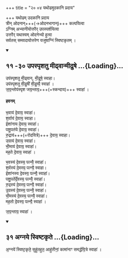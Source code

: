 +++
title = "२० ०४ यथोढमुदकानि प्रदाय"

+++
यथोढम् उदकानि प्रदाय  
त्रीन् ओदनान्+++(→ओदनभागान्)+++ कल्पयित्वा  
ऽग्निम् अभ्यानीयोत्तरैर् उपस्पर्शयित्वा  
उत्तरैर् यथास्वम् ओदनेभ्यो हुत्वा  
सर्वतस् समवदायोत्तरेण यजुषाग्निं स्विष्टकृतम् ।  

<div class="js_include bg-light-yellow" includetitle="false" newlevelforh1="2" unfilled url="/vedAH_yajuH/taittirIyam/sUtram/ApastambaH/gRhyam/ekAgnikANDam/vishvAsa-prastutiH/2_18/11_-30_upaspRshatu_mIDhvAnmIDhuShe.md">
<details open><summary><h2>११ -३० उपस्पृशतु मीढ्वान्मीढुषे ...{Loading}...</h2></summary>


उप॑स्पृशतु मी॒ढ्वान्, मी॒ढुषे॒ स्वाहा।  
उप॑स्पृशतु मी॒ढुषी॑ मी॒ढुष्यै॒ स्वाहा॑ ।  
ज॒य॒न्तोप॑स्पृश जय॒न्ताय॒+++(=स्कन्दाय)+++ स्वाहा॑ ।  

#### हवनम्
भ॒वाय॑ दे॒वाय॒ स्वाहा॑।  
श॒र्वाय॑ दे॒वाय॒ स्वाहा।  
ईशा॑नाय दे॒वाय॒ स्वाहा॑।  
पशु॒पत॑ये दे॒वाय॒ स्वाहा॑।  
रु॒द्राय॑+++(=रोदयित्रे)+++ दे॒वाय॒ स्वाहा।  
उग्राय॑ दे॒वाय॒ स्वाहा॑।  
भी॒माय॑ दे॒वाय॒ स्वाहा॑।  
मह॒ते दे॒वाय॒ स्वाहा॑ ।  

भ॒वस्य॑ दे॒वस्य॒ पत्न्यै॒ स्वाहा॑।  
श॒र्वस्य॑ दे॒वस्य॒ पत्न्यै॒ स्वाहा।  
ईशा॑नस्य दे॒वस्य॒ पत्न्यै॒ स्वाहा॑।  
पशु॒पते॑र्दे॒वस्य॒ पत्न्यै॒ स्वाहा॑।  
रु॒द्रस्य॑ दे॒वस्य॒ पत्न्यै॒ स्वाहा॑।  
उ॒ग्रस्य॑ दे॒वस्य॒ पत्न्यै॒ स्वाहा॑।  
भी॒मस्य॑ दे॒वस्य॒ पत्न्यै॒ स्वाहा॑।  
मह॒तो दे॒वस्य॒ पत्न्यै॒ स्वाहा॑ ।  

ज॒य॒न्ताय॒ स्वाहा॑ ।  

</details>
</div>
<div class="js_include bg-light-yellow" includetitle="false" newlevelforh1="2" unfilled url="/vedAH_yajuH/taittirIyam/sUtram/ApastambaH/gRhyam/ekAgnikANDam/vishvAsa-prastutiH/2_18/31_agnaye_sviShTakRte.md">
<details open><summary><h2>३१ अग्नये स्विष्टकृते ...{Loading}...</h2></summary>


अ॒ग्नये॑ स्विष्ट॒कृते॒ सुहु॑तहुत॒ आहु॑तीनां॒ कामा॑नाꣳ समर्द्धयि॒त्रे स्वाहा॑ ।  

</details>
</div>
